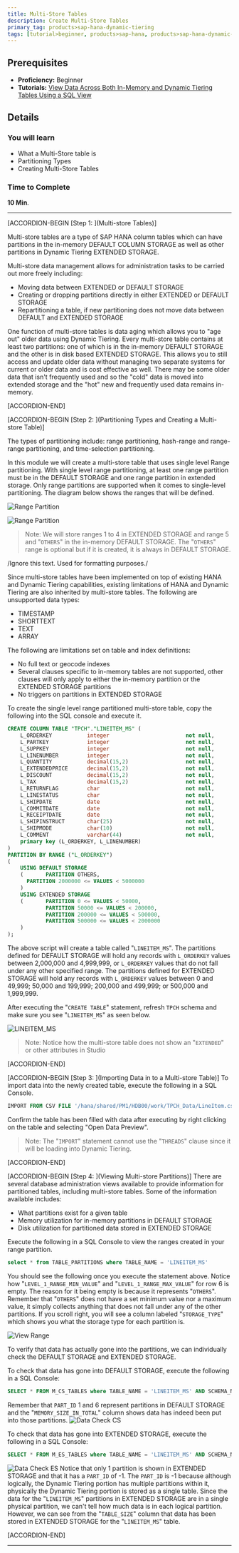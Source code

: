 ```yaml
---
title: Multi-Store Tables
description: Create Multi-Store Tables
primary_tag: products>sap-hana-dynamic-tiering
tags: [tutorial>beginner, products>sap-hana, products>sap-hana-dynamic-tiering, products>sap-hana-studio, topic>big-data, topic>sql ]
---
```

## Prerequisites
 - **Proficiency:** Beginner
  - **Tutorials:** [View Data Across Both In-Memory and Dynamic Tiering Tables Using a SQL View](https://developers.sap.com/tutorials/dt-create-schema-load-data-part7.html)

## Details
### You will learn
 - What a Multi-Store table is
 - Partitioning Types
 - Creating Multi-Store Tables

### Time to Complete
**10 Min**.

---

[ACCORDION-BEGIN [Step 1: ](Multi-store Tables)]

Multi-store tables are a type of SAP HANA column tables which can have partitions in the in-memory DEFAULT COLUMN STORAGE as well as other partitions in Dynamic Tiering EXTENDED STORAGE.

Multi-store data management allows for administration tasks to be carried out more freely including:

  - Moving data between EXTENDED or DEFAULT STORAGE
  - Creating or dropping partitions directly in either EXTENDED or DEFAULT STORAGE
  - Repartitioning a table, if new partitioning does not move data between DEFAULT and EXTENDED STORAGE

One function of multi-store tables is data aging which allows you to "age out" older data using Dynamic Tiering. Every multi-store table contains at least two partitions: one of which is in the in-memory DEFAULT STORAGE and the other is in disk based EXTENDED STORAGE. This allows you to still access and update older data without managing two separate systems for current or older data and is cost effective as well. There may be some older data that isn't frequently used and so the "cold" data is moved into extended storage and the "hot" new and frequently used data remains in-memory.


[ACCORDION-END]

[ACCORDION-BEGIN [Step 2: ](Partitioning Types and Creating a Multi-store Table)]

The types of partitioning include: range partitioning, hash-range and range-range partitioning, and time-selection partitioning.

In this module we will create a multi-store table that uses single level Range partitioning. With single level range partitioning, at least one range partition must be in the DEFAULT STORAGE and one range partition in extended storage. Only range partitions are supported when it comes to single-level partitioning. The diagram below shows the ranges that will be defined.

![Range Partition](MultistoreRange1.png)

![Range Partition](MultistoreRange2.png)

> Note: We will store ranges 1 to 4 in EXTENDED STORAGE and range 5 and "`OTHERS`" in the in-memory DEFAULT STORAGE. The "`OTHERS`" range is optional but if it is created, it is always in DEFAULT STORAGE.

/Ignore this text. Used for formatting purposes./

Since multi-store tables have been implemented on top of existing HANA and Dynamic Tiering capabilities, existing limitations of HANA and Dynamic Tiering are also inherited by multi-store tables. The following are unsupported data types:

  - TIMESTAMP
  - SHORTTEXT
  - TEXT
  - ARRAY

The following are limitations set on table and index definitions:

  - No full text or geocode indexes
  - Several clauses specific to in-memory tables are not supported, other clauses will only apply to either the in-memory partition or the EXTENDED STORAGE partitions
  - No triggers on partitions in EXTENDED STORAGE

To create the single level range partitioned multi-store table, copy the following into the SQL console and execute it.

``` sql
CREATE COLUMN TABLE "TPCH"."LINEITEM_MS" (
    L_ORDERKEY           integer                        not null,
    L_PARTKEY            integer                        not null,
    L_SUPPKEY            integer                        not null,
    L_LINENUMBER         integer                        not null,
    L_QUANTITY           decimal(15,2)                  not null,
    L_EXTENDEDPRICE      decimal(15,2)                  not null,
    L_DISCOUNT           decimal(15,2)                  not null,
    L_TAX                decimal(15,2)                  not null,
    L_RETURNFLAG         char                           not null,
    L_LINESTATUS         char                           not null,
    L_SHIPDATE           date                           not null,
    L_COMMITDATE         date                           not null,
    L_RECEIPTDATE        date                           not null,
    L_SHIPINSTRUCT       char(25)                       not null,
    L_SHIPMODE           char(10)                       not null,
    L_COMMENT            varchar(44)                    not null,
    primary key (L_ORDERKEY, L_LINENUMBER)
)
PARTITION BY RANGE ("L_ORDERKEY")
(
	USING DEFAULT STORAGE
	(		PARTITION OTHERS,
      PARTITION 2000000 <= VALUES < 5000000
	)
	USING EXTENDED STORAGE
	(		PARTITION 0 <= VALUES < 50000,
			PARTITION 50000 <= VALUES < 200000,
			PARTITION 200000 <= VALUES < 500000,
			PARTITION 500000 <= VALUES < 2000000
	)
);
```
  The above script will create a table called "`LINEITEM_MS`". The partitions defined for DEFAULT STORAGE will hold any records with `L_ORDERKEY` values between 2,000,000 and 4,999,999, or `L_ORDERKEY` values that do not fall under any other specified range. The partitions defined for EXTENDED STORAGE will hold any records with `L_ORDERKEY` values between 0 and 49,999; 50,000 and 199,999; 200,000 and 499,999;  or 500,000 and 1,999,999.

  After executing the "`CREATE TABLE`" statement, refresh `TPCH` schema and make sure you see "`LINEITEM_MS`" as seen below.

![LINEITEM_MS](LINEITEM_MS.png)
>Note: Notice how the multi-store table does not show an "`EXTENDED`" or other attributes in Studio


[ACCORDION-END]

[ACCORDION-BEGIN [Step 3: ](Importing Data in to a Multi-store Table)]
To import data into the newly created table, execute the following in a SQL Console.

``` sql
IMPORT FROM CSV FILE '/hana/shared/PM1/HDB00/work/TPCH_Data/LineItem.csv' INTO "TPCH"."LINEITEM_MS";
```

Confirm the table has been filled with data after executing by right clicking on the table and selecting "Open Data Preview".
>Note: The "`IMPORT`" statement cannot use the "`THREADS`" clause since it will be loading into Dynamic Tiering.


[ACCORDION-END]

[ACCORDION-BEGIN [Step 4: ](Viewing Multi-store Partitions)]
There are several database administration views available to provide information for partitioned tables, including multi-store tables. Some of the information available includes:

- What partitions exist for a given table
- Memory utilization for in-memory partitions in DEFAULT STORAGE
- Disk utilization for partitioned data stored in EXTENDED STORAGE

Execute the following in a SQL Console to view the ranges created in your range partition.
``` sql
select * from TABLE_PARTITIONS where TABLE_NAME = 'LINEITEM_MS'
```

You should see the following once you execute the statement above. Notice how "`LEVEL_1_RANGE_MIN_VALUE`" and  "`LEVEL_1_RANGE_MAX_VALUE`" for row 6 is empty. The reason for it being empty is because it represents "`OTHERS`". Remember that "`OTHERS`" does not have a set minimum value nor a maximum value, it simply collects anything that does not fall under any of the other partitions. If you scroll right, you will see a column labeled "`STORAGE_TYPE`" which shows you what the storage type for each partition is.

![View Range](ViewRange.png)

To verify that data has actually gone into the partitions, we can individually check the DEFAULT STORAGE and EXTENDED STORAGE.

To check that data has gone into DEFAULT STORAGE, execute the following in a SQL Console:
``` sql
SELECT * FROM M_CS_TABLES where TABLE_NAME = 'LINEITEM_MS' AND SCHEMA_NAME = 'TPCH'
```
Remember that `PART_ID` 1 and 6 represent partitions in DEFAULT STORAGE and the "`MEMORY_SIZE_IN_TOTAL`" column shows data has indeed been put into those partitions.
![Data Check CS](DataCheckCS.png)

To check that data has gone into EXTENDED STORAGE, execute the following in a SQL Console:
``` sql
SELECT * FROM M_ES_TABLES where TABLE_NAME = 'LINEITEM_MS' AND SCHEMA_NAME = 'TPCH'
```

![Data Check ES](DataCheckES.png)
Notice that only 1 partition is shown in EXTENDED STORAGE and that it has a `PART_ID` of -1. The `PART_ID` is -1 because although logically, the Dynamic Tiering portion has multiple partitions within it, physically the Dynamic Tiering portion is stored as a single table. Since the data for the "`LINEITEM_MS`" partitions in EXTENDED STORAGE are in a single physical partition, we can't tell how much data is in each logical partition. However, we can see from the "`TABLE_SIZE`" column that data has been stored in EXTENDED STORAGE for the "`LINEITEM_MS`" table.


[ACCORDION-END]

---
